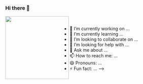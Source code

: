### Hi there 👋

<img align="left" height="200" src="https://media.giphy.com/media/ao9DUiTKH60XS/giphy.gif"/>
<br>

- 🔭 I’m currently working on ...
- 🌱 I’m currently learning ...
- 👯 I’m looking to collaborate on ...
- 🤔 I’m looking for help with ...
- 💬 Ask me about ...
- 📫 How to reach me: ...
- 😄 Pronouns: ...
- ⚡ Fun fact: ...
  -->
